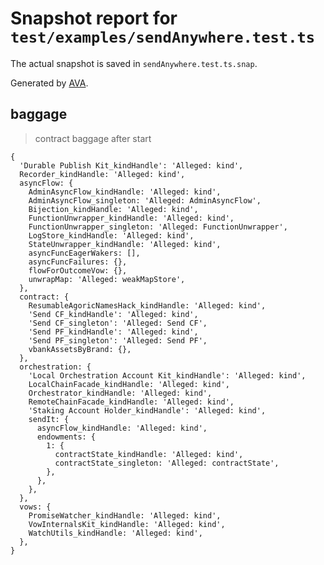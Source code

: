 # Snapshot report for `test/examples/sendAnywhere.test.ts`

The actual snapshot is saved in `sendAnywhere.test.ts.snap`.

Generated by [AVA](https://avajs.dev).

## baggage

> contract baggage after start

    {
      'Durable Publish Kit_kindHandle': 'Alleged: kind',
      Recorder_kindHandle: 'Alleged: kind',
      asyncFlow: {
        AdminAsyncFlow_kindHandle: 'Alleged: kind',
        AdminAsyncFlow_singleton: 'Alleged: AdminAsyncFlow',
        Bijection_kindHandle: 'Alleged: kind',
        FunctionUnwrapper_kindHandle: 'Alleged: kind',
        FunctionUnwrapper_singleton: 'Alleged: FunctionUnwrapper',
        LogStore_kindHandle: 'Alleged: kind',
        StateUnwrapper_kindHandle: 'Alleged: kind',
        asyncFuncEagerWakers: [],
        asyncFuncFailures: {},
        flowForOutcomeVow: {},
        unwrapMap: 'Alleged: weakMapStore',
      },
      contract: {
        ResumableAgoricNamesHack_kindHandle: 'Alleged: kind',
        'Send CF_kindHandle': 'Alleged: kind',
        'Send CF_singleton': 'Alleged: Send CF',
        'Send PF_kindHandle': 'Alleged: kind',
        'Send PF_singleton': 'Alleged: Send PF',
        vbankAssetsByBrand: {},
      },
      orchestration: {
        'Local Orchestration Account Kit_kindHandle': 'Alleged: kind',
        LocalChainFacade_kindHandle: 'Alleged: kind',
        Orchestrator_kindHandle: 'Alleged: kind',
        RemoteChainFacade_kindHandle: 'Alleged: kind',
        'Staking Account Holder_kindHandle': 'Alleged: kind',
        sendIt: {
          asyncFlow_kindHandle: 'Alleged: kind',
          endowments: {
            1: {
              contractState_kindHandle: 'Alleged: kind',
              contractState_singleton: 'Alleged: contractState',
            },
          },
        },
      },
      vows: {
        PromiseWatcher_kindHandle: 'Alleged: kind',
        VowInternalsKit_kindHandle: 'Alleged: kind',
        WatchUtils_kindHandle: 'Alleged: kind',
      },
    }
